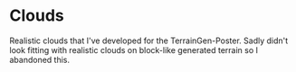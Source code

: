 # Clouds

Realistic clouds that I've developed for the TerrainGen-Poster. Sadly didn't look fitting with realistic clouds on block-like generated terrain so I abandoned this.
